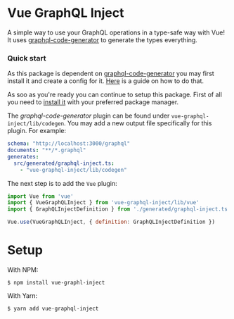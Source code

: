 # Vue GraphQL Inject

A simple way to use your GraphQL operations in a type-safe way with Vue!
It uses [graphql-code-generator](https://github.com/dotansimha/graphql-code-generator) to generate the types everything.

### Quick start
As this package is dependent on [graphql-code-generator](https://github.com/dotansimha/graphql-code-generator) you may first install it and create a config for it.
[Here](https://github.com/dotansimha/graphql-code-generator#quick-start) is a  guide on how to do that.

As soo as you're ready you can continue to setup this package.
First of all you need to [install it](#setup) with your preferred package manager.

The *graphql-code-generator* plugin can be found under `vue-graphql-inject/lib/codegen`.
You may add a new output file specifically for this plugin. For example: 
```yaml
schema: "http://localhost:3000/graphql"
documents: "**/*.graphql"
generates:
  src/generated/graphql-inject.ts:
    - "vue-graphql-inject/lib/codegen"
```

The next step is to add the `Vue` plugin:
```javascript
import Vue from 'vue'
import { VueGraphQLInject } from 'vue-graphql-inject/lib/vue'
import { GraphQLInjectDefinition } from './generated/graphql-inject.ts'

Vue.use(VueGraphQLInject, { definition: GraphQLInjectDefinition })
```

# Setup
With NPM:
```
$ npm install vue-graphl-inject
```

With Yarn:
```
$ yarn add vue-graphql-inject
```
